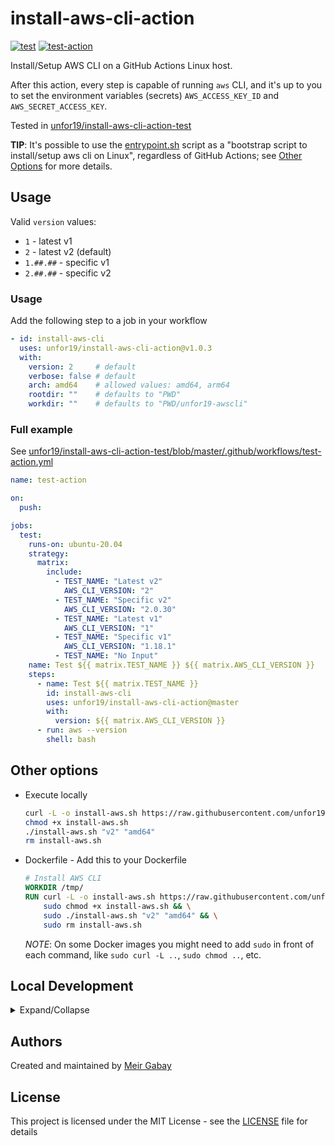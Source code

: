 # install-aws-cli-action

[![test](https://github.com/unfor19/install-aws-cli-action/actions/workflows/test.yaml/badge.svg)](https://github.com/unfor19/install-aws-cli-action/actions?query=workflow%3Atest)
[![test-action](https://github.com/unfor19/install-aws-cli-action-test/workflows/test-action/badge.svg)](https://github.com/unfor19/install-aws-cli-action-test/actions?query=workflow%3Atest-action)

Install/Setup AWS CLI on a GitHub Actions Linux host.

After this action, every step is capable of running `aws` CLI, and it's up to you to set the environment variables (secrets) `AWS_ACCESS_KEY_ID` and `AWS_SECRET_ACCESS_KEY`.

Tested in [unfor19/install-aws-cli-action-test](https://github.com/unfor19/install-aws-cli-action-test/actions?query=workflow%3Atest-action)

**TIP**: It's possible to use the [entrypoint.sh](https://github.com/unfor19/install-aws-cli-action/blob/master/entrypoint.sh) script as a "bootstrap script to install/setup aws cli on Linux", regardless of GitHub Actions; see [Other Options](https://github.com/unfor19/install-aws-cli-action#other-options) for more details.

## Usage

Valid `version` values:

- `1` - latest v1
- `2` - latest v2 (default)
- `1.##.##` - specific v1
- `2.##.##` - specific v2

### Usage

Add the following step to a job in your workflow

```yaml
- id: install-aws-cli
  uses: unfor19/install-aws-cli-action@v1.0.3
  with:
    version: 2     # default
    verbose: false # default
    arch: amd64    # allowed values: amd64, arm64
    rootdir: ""    # defaults to "PWD"
    workdir: ""    # defaults to "PWD/unfor19-awscli"
```

### Full example

See [unfor19/install-aws-cli-action-test/blob/master/.github/workflows/test-action.yml](https://github.com/unfor19/install-aws-cli-action-test/blob/master/.github/workflows/test-action.yml)

```yaml
name: test-action

on:
  push:

jobs:
  test:
    runs-on: ubuntu-20.04
    strategy:
      matrix:
        include:
          - TEST_NAME: "Latest v2"
            AWS_CLI_VERSION: "2"
          - TEST_NAME: "Specific v2"
            AWS_CLI_VERSION: "2.0.30"
          - TEST_NAME: "Latest v1"
            AWS_CLI_VERSION: "1"
          - TEST_NAME: "Specific v1"
            AWS_CLI_VERSION: "1.18.1"
          - TEST_NAME: "No Input"
    name: Test ${{ matrix.TEST_NAME }} ${{ matrix.AWS_CLI_VERSION }}
    steps:
      - name: Test ${{ matrix.TEST_NAME }}
        id: install-aws-cli
        uses: unfor19/install-aws-cli-action@master
        with:
          version: ${{ matrix.AWS_CLI_VERSION }}
      - run: aws --version
        shell: bash
```

## Other options

- Execute locally
  ```bash
  curl -L -o install-aws.sh https://raw.githubusercontent.com/unfor19/install-aws-cli-action/master/entrypoint.sh && \
  chmod +x install-aws.sh
  ./install-aws.sh "v2" "amd64"
  rm install-aws.sh  
  ```
- Dockerfile - Add this to your Dockerfile
  ```dockerfile
  # Install AWS CLI
  WORKDIR /tmp/
  RUN curl -L -o install-aws.sh https://raw.githubusercontent.com/unfor19/install-aws-cli-action/master/entrypoint.sh && \
      sudo chmod +x install-aws.sh && \
      sudo ./install-aws.sh "v2" "amd64" && \
      sudo rm install-aws.sh
  ```
  *NOTE*: On some Docker images you might need to add `sudo` in front of each command, like `sudo curl -L ..`, `sudo chmod ..`, etc.

## Local Development

<details>

<summary>Expand/Collapse</summary>

### Requirements

- Docker

### Getting Started

1. Build Docker image
   ```bash
   docker build -t "install-aws-cli-action" .
   ```
1. Run container
   ```bash
   docker run --rm -it "install-aws-cli-action" "v2" "amd64"
   ```

</details>

## Authors

Created and maintained by [Meir Gabay](https://github.com/unfor19)

## License

This project is licensed under the MIT License - see the [LICENSE](https://github.com/unfor19/install-aws-cli-action/blob/master/LICENSE) file for details
